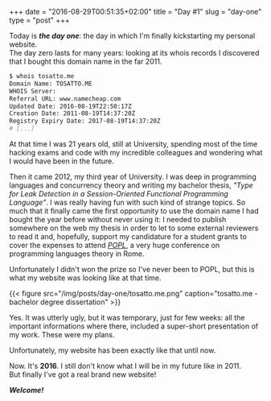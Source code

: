 +++
date = "2016-08-29T00:51:35+02:00"
title = "Day #1"
slug = "day-one"
type = "post"
+++

Today is ***the day one***: the day in which I'm finally kickstarting my personal
website. <br />
The day zero lasts for many years: looking at its whois records I discovered that
I bought this domain name in the far 2011.

```bash
$ whois tosatto.me
Domain Name: TOSATTO.ME
WHOIS Server:
Referral URL: www.namecheap.com
Updated Date: 2016-08-19T22:50:17Z
Creation Date: 2011-08-19T14:37:20Z
Registry Expiry Date: 2017-08-19T14:37:20Z
# [...]
```

At that time I was 21 years old, still at University, spending most of the time hacking
exams and code with my incredible colleagues and wondering what I would have been
in the future.

Then it came 2012, my third year of University. I was deep in programming languages
and concurrency theory and writing my bachelor thesis,
*"Type for Leak Detection in a Session-Oriented Functional Programming Language"*.
I was really having fun with such kind of strange topics.
So much that it finally came the first opportunity to use the domain
name I had bought the year before without never using it:
I needed to publish somewhere on the web my thesis in order to let to some external
reviewers to read it and, hopefully, support my candidature for a student grants
to cover the expenses to attend *[POPL](http://popl.mpi-sws.org/2013/)*,
a very huge conference on programming languages theory in Rome.

Unfortunately I didn't won the prize so I've never been to POPL, but this
is what my website was looking like at that time.

{{< figure src="/img/posts/day-one/tosatto.me.png" caption="tosatto.me - bachelor degree dissertation" >}}

Yes. It was utterly ugly, but it was temporary, just for few weeks: all
the important informations where there, included a super-short presentation of
my work. These were my plans.

Unfortunately, my website has been exactly like that until now.

Now. It's **2016**. I still don't know what I will be in my future like in 2011.   
But finally I've got a real brand new website!

***Welcome!***
